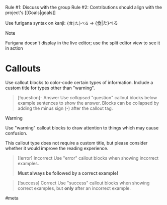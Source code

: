 Rule #1: Discuss with the group
Rule #2: Contributions should align with the project's [[Goals|goals]]

Use furigana syntax on kanji:
`{食|た}べる`  → {食|た}べる

> [!note] 
> Furigana doesn't display in the live editor; use the split editor view to see it in action



# Callouts
Use callout blocks to color-code certain types of information. Include a custom title for types other than "warning".

>[!question]- Answer
>Use *collapsed* "question" callout blocks below example sentences to show the answer. Blocks can be collapsed by adding the minus sign (-) after the callout tag.

> [!warning]
> Use "warning" callout blocks to draw attention to things which may cause confusion.
> 
> This callout type does not require a custom title, but please consider whether it would improve the reading experience.

>[!error] Incorrect
>Use "error" callout blocks when showing incorrect examples.
>
>**Must always be followed by a correct example!**

>[!success] Correct
>Use "success" callout blocks when showing correct examples, but **only** after an incorrect example.

#meta 